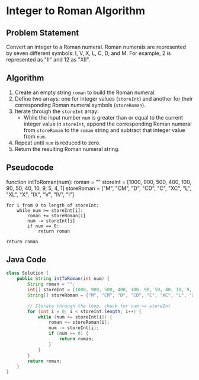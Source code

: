 # Integer to Roman Algorithm

## Problem Statement
Convert an integer to a Roman numeral. Roman numerals are represented by seven different symbols: I, V, X, L, C, D, and M. For example, 2 is represented as "II" and 12 as "XII". 

## Algorithm
1. Create an empty string `roman` to build the Roman numeral.
2. Define two arrays: one for integer values (`storeInt`) and another for their corresponding Roman numeral symbols (`storeRoman`).
3. Iterate through the `storeInt` array:
   - While the input number `num` is greater than or equal to the current integer value in `storeInt`, append the corresponding Roman numeral from `storeRoman` to the `roman` string and subtract that integer value from `num`.
4. Repeat until `num` is reduced to zero.
5. Return the resulting Roman numeral string.

## Pseudocode
function intToRoman(num):
    roman = ""
    storeInt = [1000, 900, 500, 400, 100, 90, 50, 40, 10, 9, 5, 4, 1]
    storeRoman = ["M", "CM", "D", "CD", "C", "XC", "L", "XL", "X", "IX", "V", "IV", "I"]

    for i from 0 to length of storeInt:
        while num >= storeInt[i]:
            roman += storeRoman[i]
            num -= storeInt[i]
            if num == 0:
                return roman

    return roman


## Java Code
```java
class Solution {
    public String intToRoman(int num) {
        String roman = "";
        int[] storeInt = {1000, 900, 500, 400, 100, 90, 50, 40, 10, 9, 5, 4, 1};
        String[] storeRoman = {"M", "CM", "D", "CD", "C", "XC", "L", "XL", "X", "IX", "V", "IV", "I"};

        // Iterate through the loop, check for num >= storeInt
        for (int i = 0; i < storeInt.length; i++) {
            while (num >= storeInt[i]) {
                roman += storeRoman[i];
                num -= storeInt[i];
                if (num == 0) {
                    return roman;
                }
            }
        }
        return roman;
    }
}